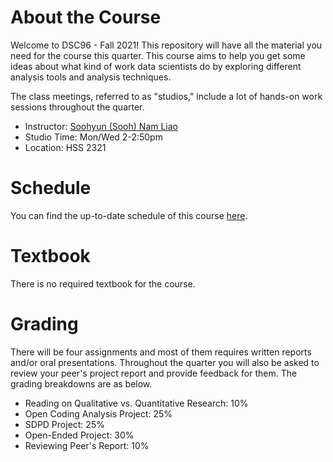 # About the Course
Welcome to DSC96 - Fall 2021! This repository will have all the  material you need for the course this quarter. This course aims to help you get some ideas about what kind of work data scientists do by exploring different analysis tools and analysis techniques.

The class meetings, referred to as "studios," include a lot of hands-on work sessions throughout the quarter.

* Instructor: [Soohyun (Sooh) Nam Liao](soohyunnamliao.com)
* Studio Time: Mon/Wed 2-2:50pm
* Location: HSS 2321


# Schedule
You can find the up-to-date schedule of this course [here](TBD).

# Textbook
There is no required textbook for the course.

# Grading
There will be four assignments and most of them requires written reports and/or oral presentations. Throughout the quarter you will also be asked to review your peer's project report and provide feedback for them. The grading breakdowns are as below.

* Reading on Qualitative vs. Quantitative Research: 10%
* Open Coding Analysis Project: 25% 
* SDPD Project: 25%
* Open-Ended Project: 30%
* Reviewing Peer's Report: 10%


